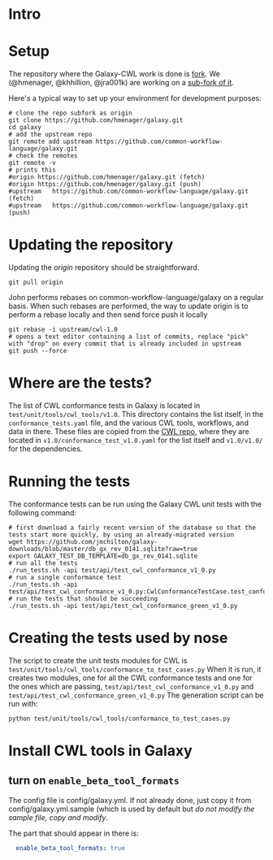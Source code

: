 # Intro

# Setup

The repository where the Galaxy-CWL work is done is [fork](https://github.com/common-workflow-language/galaxy). We (@hmenager, @khhillion, @jra001k) are working on a [sub-fork of it](https://github.com/common-workflow-language/galaxy).

Here's a typical way to set up your environment for development purposes:

```shell
# clone the repo subfork as origin
git clone https://github.com/hmenager/galaxy.git
cd galaxy
# add the upstream repo
git remote add upstream https://github.com/common-workflow-language/galaxy.git
# check the remotes
git remote -v
# prints this
#origin	https://github.com/hmenager/galaxy.git (fetch)
#origin	https://github.com/hmenager/galaxy.git (push)
#upstream	https://github.com/common-workflow-language/galaxy.git (fetch)
#upstream	https://github.com/common-workflow-language/galaxy.git (push)
```

# Updating the repository

Updating the _origin_ repository should be straightforward.

```shell
git pull origin
```

John performs rebases on common-workflow-language/galaxy on a regular basis. When such rebases are performed, the way to update origin is to perform a rebase locally and then send force push it locally

```shell
git rebase -i upstream/cwl-1.0
# opens a text editor containing a list of commits, replace "pick" with "drop" on every commit that is already included in upstream
git push --force
```

# Where are the tests?

The list of CWL conformance tests in Galaxy is located in `test/unit/tools/cwl_tools/v1.0`. This directory contains the list itself, in the `conformance_tests.yaml` file, and the various CWL tools, workflows, and data in there. These files are copied from the [CWL repo](https://github.com/common-workflow-language/common-workflow-language), where they are located in `v1.0/conformance_test_v1.0.yaml` for the list itself and `v1.0/v1.0/` for the dependencies.

# Running the tests

The conformance tests can be run using the Galaxy CWL unit tests with the following command:

```shell
# first download a fairly recent version of the database so that the tests start more quickly, by using an already-migrated version
wget https://github.com/jmchilton/galaxy-downloads/blob/master/db_gx_rev_0141.sqlite?raw=true
export GALAXY_TEST_DB_TEMPLATE=db_gx_rev_0141.sqlite
# run all the tests
./run_tests.sh -api test/api/test_cwl_conformance_v1_0.py
# run a single conformance test
./run_tests.sh -api test/api/test_cwl_conformance_v1_0.py:CwlConformanceTestCase.test_conformance_v1_0_cl_basic_generation
# run the tests that should be succeeding
./run_tests.sh -api test/api/test_cwl_conformance_green_v1_0.py
```

# Creating the tests used by nose
The script to create the unit tests modules for CWL is `test/unit/tools/cwl_tools/conformance_to_test_cases.py` When it is run, it creates two modules, one for all the CWL conformance tests and one for the ones which are passing, `test/api/test_cwl_conformance_v1_0.py` and `test/api/test_cwl_conformance_green_v1_0.py`
The generation script can be run with:

```shell
python test/unit/tools/cwl_tools/conformance_to_test_cases.py
```

# Install CWL tools in Galaxy

## turn on `enable_beta_tool_formats`
The config file is config/galaxy.yml. If not already done, just copy it from config/galaxy.yml.sample (which is used by default but _do not modify the sample file, copy and modify_.

The part that should appear in there is:

```yaml
  enable_beta_tool_formats: true
```
